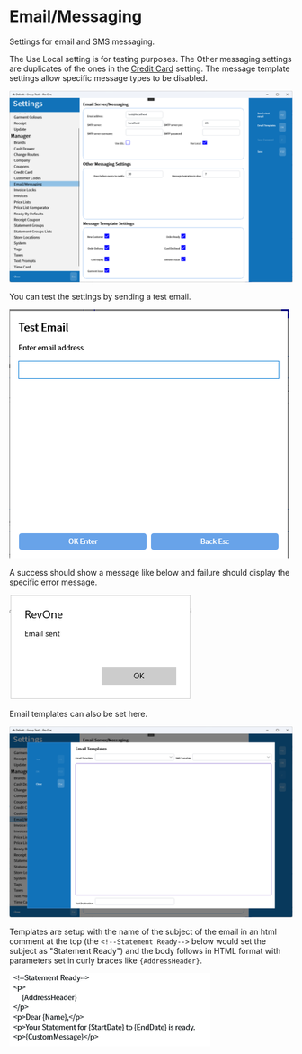 # Email/Messaging

Settings for email and SMS messaging.

The Use Local setting is for testing purposes. The Other messaging settings are duplicates of the ones in the [Credit Card](/Documentation/Setup/Manager/Credit-Card.md) setting. The message template settings allow specific message types to be disabled.

![Email/Messaging](/.attachments/Documentation/Email.png "Email/Messaging")

You can test the settings by sending a test email.

![Test Email](/.attachments/Documentation/Email-TestEmail.png "Test Email")

A success should show a message like below and failure should display the specific error message.

![Success](/.attachments/Documentation/Email-TestEmail-Success.png "Success")

Email templates can also be set here.

![Email Templates](/.attachments/Documentation/Email-EmailTemplates.png "Email Templates")

Templates are setup with the name of the subject of the email in an html comment at the top (the `<!--Statement Ready-->` below would set the subject as "Statement Ready") and the body follows in HTML format with parameters set in curly braces like `{AddressHeader}`.

![Email Templates — Example](/.attachments/Documentation/Email-TemplateExample.png "Email Templates — Example")